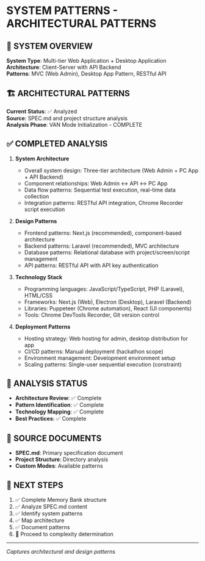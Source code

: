 # SYSTEM PATTERNS - ARCHITECTURAL PATTERNS

## 🎯 SYSTEM OVERVIEW
**System Type**: Multi-tier Web Application + Desktop Application  
**Architecture**: Client-Server with API Backend  
**Patterns**: MVC (Web Admin), Desktop App Pattern, RESTful API

## 🏗️ ARCHITECTURAL PATTERNS
**Current Status**: ✅ Analyzed  
**Source**: SPEC.md and project structure analysis  
**Analysis Phase**: VAN Mode Initialization - COMPLETE

## ✅ COMPLETED ANALYSIS
1. **System Architecture**
   - Overall system design: Three-tier architecture (Web Admin + PC App + API Backend)
   - Component relationships: Web Admin ↔ API ↔ PC App
   - Data flow patterns: Sequential test execution, real-time data collection
   - Integration patterns: RESTful API integration, Chrome Recorder script execution

2. **Design Patterns**
   - Frontend patterns: Next.js (recommended), component-based architecture
   - Backend patterns: Laravel (recommended), MVC architecture
   - Database patterns: Relational database with project/screen/script management
   - API patterns: RESTful API with API key authentication

3. **Technology Stack**
   - Programming languages: JavaScript/TypeScript, PHP (Laravel), HTML/CSS
   - Frameworks: Next.js (Web), Electron (Desktop), Laravel (Backend)
   - Libraries: Puppeteer (Chrome automation), React (UI components)
   - Tools: Chrome DevTools Recorder, Git version control

4. **Deployment Patterns**
   - Hosting strategy: Web hosting for admin, desktop distribution for app
   - CI/CD patterns: Manual deployment (hackathon scope)
   - Environment management: Development environment setup
   - Scaling patterns: Single-user sequential execution (constraint)

## 🚦 ANALYSIS STATUS
- **Architecture Review**: ✅ Complete
- **Pattern Identification**: ✅ Complete
- **Technology Mapping**: ✅ Complete
- **Best Practices**: ✅ Complete

## 📁 SOURCE DOCUMENTS
- **SPEC.md**: Primary specification document
- **Project Structure**: Directory analysis
- **Custom Modes**: Available patterns

## 🔄 NEXT STEPS
1. ✅ Complete Memory Bank structure
2. ✅ Analyze SPEC.md content
3. ✅ Identify system patterns
4. ✅ Map architecture
5. ✅ Document patterns
6. 🎯 Proceed to complexity determination

---
*Captures architectural and design patterns*
